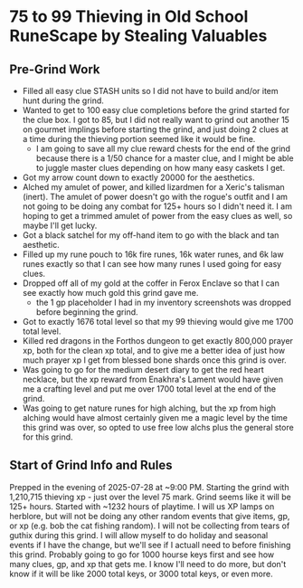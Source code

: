 75 to 99 Thieving in Old School RuneScape by Stealing Valuables
===============================================================

## Pre-Grind Work

+ Filled all easy clue STASH units so I did not have to build and/or item hunt during the grind.
+ Wanted to get to 100 easy clue completions before the grind started for the clue box. I got to 85, but I did not really want to grind out another 15 on gourmet implings before starting the grind, and just doing 2 clues at a time during the thieving portion seemed like it would be fine.
    + I am going to save all my clue reward chests for the end of the grind because there is a 1/50 chance for a master clue, and I might be able to juggle master clues depending on how many easy caskets I get.
+ Got my arrow count down to exactly 20000 for the aesthetics.
+ Alched my amulet of power, and killed lizardmen for a Xeric's talisman (inert). The amulet of power doesn't go with the rogue's outfit and I am not going to be doing any combat for 125+ hours so I didn't need it. I am hoping to get a trimmed amulet of power from the easy clues as well, so maybe I'll get lucky.
+ Got a black satchel for my off-hand item to go with the black and tan aesthetic.
+ Filled up my rune pouch to 16k fire runes, 16k water runes, and 6k law runes exactly so that I can see how many runes I used going for easy clues.
+ Dropped off all of my gold at the coffer in Ferox Enclave so that I can see exactly how much gold this grind gave me.
    + the 1 gp placeholder I had in my inventory screenshots was dropped before beginning the grind.
+ Got to exactly 1676 total level so that my 99 thieving would give me 1700 total level.
+ Killed red dragons in the Forthos dungeon to get exactly 800,000 prayer xp, both for the clean xp total, and to give me a better idea of just how much prayer xp I get from blessed bone shards once this grind is over.
+ Was going to go for the medium desert diary to get the red heart necklace, but the xp reward from Enakhra's Lament would have given me a crafting level and put me over 1700 total level at the end of the grind.
+ Was going to get nature runes for high alching, but the xp from high alching would have almost certainly given me a magic level by the time this grind was over, so opted to use free low alchs plus the general store for this grind.

## Start of Grind Info and Rules

Prepped in the evening of 2025-07-28 at ~9:00 PM.
Starting the grind with 1,210,715 thieving xp - just over the level 75 mark.
Grind seems like it will be 125+ hours.
Started with ~1232 hours of playtime.
I will us XP lamps on herblore, but will not be doing any other random events that give items, gp, or xp (e.g. bob the cat fishing random).
I will not be collecting from tears of guthix during this grind.
I will allow myself to do holiday and seasonal events if I have the change, but we'll see if I actuall need to before finishing this grind.
Probably going to go for 1000 hourse keys first and see how many clues, gp, and xp that gets me. I know I'll need to do more, but don't know if it will be like 2000 total keys, or 3000 total keys, or even more.
